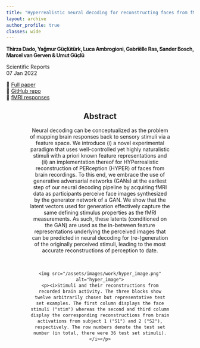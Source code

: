 ```yaml
---
title: "Hyperrealistic neural decoding for reconstructing faces from fMRI activations via the GAN latent space"
layout: archive
author_profile: true
classes: wide
---
```


<p style="letter-spacing: -0.5px;"><b>
Thirza Dado, Yağmur Güçlütürk, Luca Ambrogioni, Gabriëlle Ras, Sander Bosch, Marcel van Gerven & Umut Güçlü
</b></p>




Scientific Reports  
07 Jan 2022 

📝 [Full paper](https://www.nature.com/articles/s41598-021-03938-w)  
🔑 [GitHub repo](https://github.com/neuralcodinglab/HYPER)  
🧠 [fMRI responses](https://openneuro.org/datasets/ds004280/versions/1.0.1)  


<div style="width: 75%; margin: 0 auto; text-align: center;">
<h2>Abstract</h2>
    <p>Neural decoding can be conceptualized as the problem of mapping brain responses back to sensory stimuli via a feature space. We introduce (i) a novel experimental paradigm that uses well-controlled yet highly naturalistic stimuli with a priori known feature representations and (ii) an implementation thereof for HYPerrealistic reconstruction of PERception (HYPER) of faces from brain recordings. To this end, we embrace the use of generative adversarial networks (GANs) at the earliest step of our neural decoding pipeline by acquiring fMRI data as participants perceive face images synthesized by the generator network of a GAN. We show that the latent vectors used for generation effectively capture the same defining stimulus properties as the fMRI measurements. As such, these latents (conditioned on the GAN) are used as the in-between feature representations underlying the perceived images that can be predicted in neural decoding for (re-)generation of the originally perceived stimuli, leading to the most accurate reconstructions of perception to date.</p>
    <br>

    <img src="/assets/images/work/hyper_image.png" alt="hyper_image">
    <p><i>Stimuli and their reconstructions from recorded brain activity. The three blocks show twelve arbitrarily chosen but representative test set examples. The first column displays the face stimuli ("stim") whereas the second and third column display the corresponding reconstructions from brain activations from subject 1 ("S1") and 2 ("S2"), respectively. The row numbers denote the test set number (in total, there were 36 test set stimuli).</i></p>
</div>



